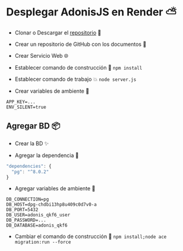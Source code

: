 # Desplegar AdonisJS en Render ⛅

* Clonar o Descargar el [repositorio](https://github.com/adonisjs/adonis-fullstack-app) 👥

* Crear un repositorio de GitHub con los documentos 🌿

* Crear Servicio Web 🌐

* Establecer comando de construcción 🚧 `npm install`

* Establecer comando de trabajo 💥 `node server.js`

* Crear variables de ambiente 🔐
```
APP_KEY=...
ENV_SILENT=true
```

## Agregar BD 📦

* Crear la BD ✨

* Agregar la dependencia 🌿
```javascript
"dependencies": {
  "pg": "^8.0.2"
}
```

* Agregar variables de ambiente 🔐
```
DB_CONNECTION=pg
DB_HOST=dpg-chdbi13hp8u409c0d7v0-a
DB_PORT=5432
DB_USER=adonis_qkf6_user
DB_PASSWORD=...
DB_DATABASE=adonis_qkf6
```

* Cambiar el comando de construcción 🚧 `npm install;node ace migration:run --force`
